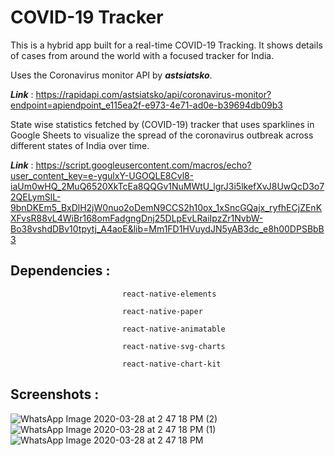 # COVID-19 Tracker


This is a hybrid app built for a real-time COVID-19 Tracking. It shows details of cases from around the world with a focused tracker for India.

Uses the Coronavirus monitor API by ***astsiatsko***.

***Link*** : https://rapidapi.com/astsiatsko/api/coronavirus-monitor?endpoint=apiendpoint_e115ea2f-e973-4e71-ad0e-b39694db09b3

State wise statistics fetched by (COVID-19) tracker that uses sparklines in Google Sheets to  visualize the spread of the coronavirus outbreak across different states of India over time.

***Link*** : https://script.googleusercontent.com/macros/echo?user_content_key=e-ygulxY-UGOQLE8Cvl8-iaUm0wHQ_2MuQ6520XkTcEa8QQGv1NuMWtU_lgrJ3i5lkefXvJ8UwQcD3o72QELymSlL-9bnDKEm5_BxDlH2jW0nuo2oDemN9CCS2h10ox_1xSncGQajx_ryfhECjZEnKXFvsR88vL4WiBr168omFadgngDnj25DLpEvLRaiIpzZr1NvbW-Bo38vshdDBv10tpytj_A4aoE&lib=Mm1FD1HVuydJN5yAB3dc_e8h00DPSBbB3

## Dependencies : 
							 
							 react-native-elements
               
							 react-native-paper
               
							 react-native-animatable
               
							 react-native-svg-charts
               
							 react-native-chart-kit
 
 
 
 
 
 ## Screenshots : 
 
 
 
 
![WhatsApp Image 2020-03-28 at 2 47 18 PM (2)](https://user-images.githubusercontent.com/54449305/77819738-1f2b6680-7103-11ea-915a-a77ba6239620.jpeg)       ![WhatsApp Image 2020-03-28 at 2 47 18 PM (1)](https://user-images.githubusercontent.com/54449305/77819741-20f52a00-7103-11ea-8460-fc5361707844.jpeg)     ![WhatsApp Image 2020-03-28 at 2 47 18 PM](https://user-images.githubusercontent.com/54449305/77819743-22beed80-7103-11ea-9a84-b8a70851e4c7.jpeg)
